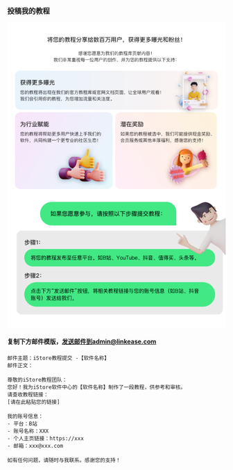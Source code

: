 ### 投稿我的教程

![image](./picture/01.png)

#### 复制下方邮件模版，[发送邮件到admin@linkease.com](mailto:admin@linkease.com?subject=iStore教程提交%20-【软件名称】)

```
邮件主题：iStore教程提交 -【软件名称】
邮件正文：

尊敬的iStore教程团队：
您好！我为iStore软件中心的【软件名称】制作了一段教程，供参考和审核。
请查收教程链接：
[请在此粘贴您的链接]

我的账号信息：
- 平台：B站
- 账号名称：XXX
- 个人主页链接：https://xxx
- 邮箱：xxx@xxx.com

如有任何问题，请随时与我联系。感谢您的支持！
```
